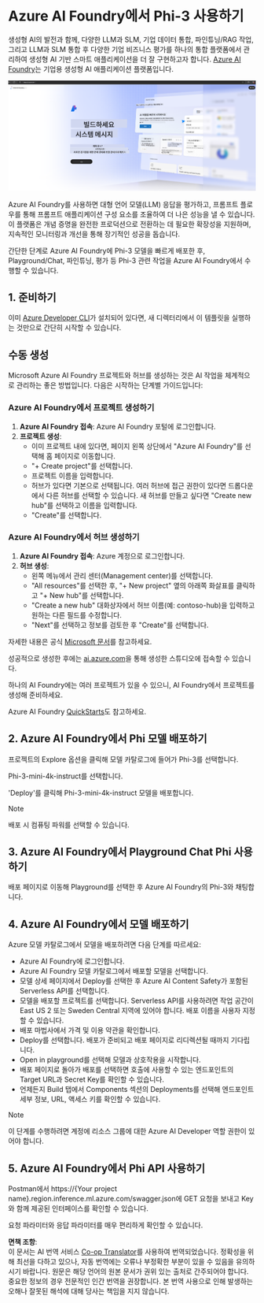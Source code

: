 <!--
CO_OP_TRANSLATOR_METADATA:
{
  "original_hash": "3a1e48b628022485aac989c9f733e792",
  "translation_date": "2025-07-17T05:20:59+00:00",
  "source_file": "md/02.QuickStart/AzureAIFoundry_QuickStart.md",
  "language_code": "ko"
}
-->
# **Azure AI Foundry에서 Phi-3 사용하기**

생성형 AI의 발전과 함께, 다양한 LLM과 SLM, 기업 데이터 통합, 파인튜닝/RAG 작업, 그리고 LLM과 SLM 통합 후 다양한 기업 비즈니스 평가를 하나의 통합 플랫폼에서 관리하여 생성형 AI 기반 스마트 애플리케이션을 더 잘 구현하고자 합니다. [Azure AI Foundry](https://ai.azure.com)는 기업용 생성형 AI 애플리케이션 플랫폼입니다.

![aistudo](../../../../translated_images/aifoundry_home.f28a8127c96c7d93d6fb1d0a69b635bc36834da1f0615d7d2b8be216021d9eeb.ko.png)

Azure AI Foundry를 사용하면 대형 언어 모델(LLM) 응답을 평가하고, 프롬프트 플로우를 통해 프롬프트 애플리케이션 구성 요소를 조율하여 더 나은 성능을 낼 수 있습니다. 이 플랫폼은 개념 증명을 완전한 프로덕션으로 전환하는 데 필요한 확장성을 지원하며, 지속적인 모니터링과 개선을 통해 장기적인 성공을 돕습니다.

간단한 단계로 Azure AI Foundry에 Phi-3 모델을 빠르게 배포한 후, Playground/Chat, 파인튜닝, 평가 등 Phi-3 관련 작업을 Azure AI Foundry에서 수행할 수 있습니다.

## **1. 준비하기**

이미 [Azure Developer CLI](https://learn.microsoft.com/azure/developer/azure-developer-cli/overview?WT.mc_id=aiml-138114-kinfeylo)가 설치되어 있다면, 새 디렉터리에서 이 템플릿을 실행하는 것만으로 간단히 시작할 수 있습니다.

## 수동 생성

Microsoft Azure AI Foundry 프로젝트와 허브를 생성하는 것은 AI 작업을 체계적으로 관리하는 좋은 방법입니다. 다음은 시작하는 단계별 가이드입니다:

### Azure AI Foundry에서 프로젝트 생성하기

1. **Azure AI Foundry 접속**: Azure AI Foundry 포털에 로그인합니다.
2. **프로젝트 생성**:
   - 이미 프로젝트 내에 있다면, 페이지 왼쪽 상단에서 "Azure AI Foundry"를 선택해 홈 페이지로 이동합니다.
   - "+ Create project"를 선택합니다.
   - 프로젝트 이름을 입력합니다.
   - 허브가 있다면 기본으로 선택됩니다. 여러 허브에 접근 권한이 있다면 드롭다운에서 다른 허브를 선택할 수 있습니다. 새 허브를 만들고 싶다면 "Create new hub"를 선택하고 이름을 입력합니다.
   - "Create"를 선택합니다.

### Azure AI Foundry에서 허브 생성하기

1. **Azure AI Foundry 접속**: Azure 계정으로 로그인합니다.
2. **허브 생성**:
   - 왼쪽 메뉴에서 관리 센터(Management center)를 선택합니다.
   - "All resources"를 선택한 후, "+ New project" 옆의 아래쪽 화살표를 클릭하고 "+ New hub"를 선택합니다.
   - "Create a new hub" 대화상자에서 허브 이름(예: contoso-hub)을 입력하고 원하는 다른 필드를 수정합니다.
   - "Next"를 선택하고 정보를 검토한 후 "Create"를 선택합니다.

자세한 내용은 공식 [Microsoft 문서](https://learn.microsoft.com/azure/ai-studio/how-to/create-projects)를 참고하세요.

성공적으로 생성한 후에는 [ai.azure.com](https://ai.azure.com/)을 통해 생성한 스튜디오에 접속할 수 있습니다.

하나의 AI Foundry에는 여러 프로젝트가 있을 수 있으니, AI Foundry에서 프로젝트를 생성해 준비하세요.

Azure AI Foundry [QuickStarts](https://learn.microsoft.com/azure/ai-studio/quickstarts/get-started-code)도 참고하세요.

## **2. Azure AI Foundry에서 Phi 모델 배포하기**

프로젝트의 Explore 옵션을 클릭해 모델 카탈로그에 들어가 Phi-3를 선택합니다.

Phi-3-mini-4k-instruct를 선택합니다.

'Deploy'를 클릭해 Phi-3-mini-4k-instruct 모델을 배포합니다.

> [!NOTE]
>
> 배포 시 컴퓨팅 파워를 선택할 수 있습니다.

## **3. Azure AI Foundry에서 Playground Chat Phi 사용하기**

배포 페이지로 이동해 Playground를 선택한 후 Azure AI Foundry의 Phi-3와 채팅합니다.

## **4. Azure AI Foundry에서 모델 배포하기**

Azure 모델 카탈로그에서 모델을 배포하려면 다음 단계를 따르세요:

- Azure AI Foundry에 로그인합니다.
- Azure AI Foundry 모델 카탈로그에서 배포할 모델을 선택합니다.
- 모델 상세 페이지에서 Deploy를 선택한 후 Azure AI Content Safety가 포함된 Serverless API를 선택합니다.
- 모델을 배포할 프로젝트를 선택합니다. Serverless API를 사용하려면 작업 공간이 East US 2 또는 Sweden Central 지역에 있어야 합니다. 배포 이름을 사용자 지정할 수 있습니다.
- 배포 마법사에서 가격 및 이용 약관을 확인합니다.
- Deploy를 선택합니다. 배포가 준비되고 배포 페이지로 리디렉션될 때까지 기다립니다.
- Open in playground를 선택해 모델과 상호작용을 시작합니다.
- 배포 페이지로 돌아가 배포를 선택하면 호출에 사용할 수 있는 엔드포인트의 Target URL과 Secret Key를 확인할 수 있습니다.
- 언제든지 Build 탭에서 Components 섹션의 Deployments를 선택해 엔드포인트 세부 정보, URL, 액세스 키를 확인할 수 있습니다.

> [!NOTE]
> 이 단계를 수행하려면 계정에 리소스 그룹에 대한 Azure AI Developer 역할 권한이 있어야 합니다.

## **5. Azure AI Foundry에서 Phi API 사용하기**

Postman에서 https://{Your project name}.region.inference.ml.azure.com/swagger.json에 GET 요청을 보내고 Key와 함께 제공된 인터페이스를 확인할 수 있습니다.

요청 파라미터와 응답 파라미터를 매우 편리하게 확인할 수 있습니다.

**면책 조항**:  
이 문서는 AI 번역 서비스 [Co-op Translator](https://github.com/Azure/co-op-translator)를 사용하여 번역되었습니다. 정확성을 위해 최선을 다하고 있으나, 자동 번역에는 오류나 부정확한 부분이 있을 수 있음을 유의하시기 바랍니다. 원문은 해당 언어의 원본 문서가 권위 있는 출처로 간주되어야 합니다. 중요한 정보의 경우 전문적인 인간 번역을 권장합니다. 본 번역 사용으로 인해 발생하는 오해나 잘못된 해석에 대해 당사는 책임을 지지 않습니다.